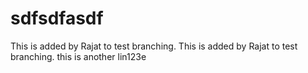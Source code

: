 # sdfsdfasdf
This is added by Rajat to test branching.
This is added by Rajat to test branching.
this is another lin123e
